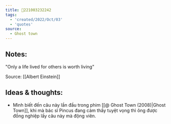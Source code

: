 ```yaml
---
title: 💬221003232242
tags:
  - 'created/2022/Oct/03'
  - 'quotes'
source:
  - Ghost town
---
```


## Notes:
"Only a life lived for others is worth living"

Source: [[Albert Einstein]]

## Ideas & thoughts:
- Mình biết đến câu này lần đầu trong phim [[@ Ghost Town (2008)|Ghost Town]], khi mà bác sĩ Pincus đang cảm thấy tuyệt vọng thì ông được đồng nghiệp lấy câu này mà động viên.